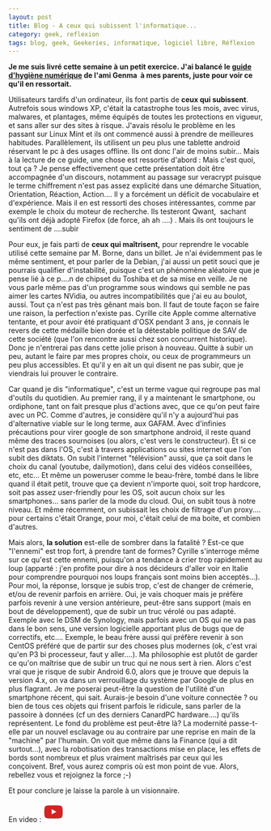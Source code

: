 ```yaml
---
layout: post
title: Blog - A ceux qui subissent l'informatique...
category: geek, reflexion
tags: blog, geek, Geekeries, informatique, logiciel libre, Réflexion
---
```

**Je me suis livré cette semaine à un petit exercice. J'ai balancé le <a href="https://blog.genma.fr/?Guide-d-Hygiene-numerique-version-2016">guide d'hygiène numérique</a> de l'ami Genma  à mes parents, juste pour voir ce qu'il en ressortait.**

Utilisateurs tardifs d'un ordinateur, ils font partis de **ceux qui subissent**. Autrefois sous windows XP, c'était la catastrophe tous les mois, avec virus, malwares, et plantages, même équipés de toutes les protections en vigueur, et sans aller sur des sites à risque. J'avais résolu le problème en les passant sur Linux Mint et ils ont commencé aussi à prendre de meilleures habitudes. Parallèlement, ils utilisent un peu plus une tablette android réservant le pc à des usages offline. Ils ont donc l'air de moins subir... Mais à la lecture de ce guide, une chose est ressortie d'abord : Mais c'est quoi, tout ça ? Je pense effectivement que cette présentation doit être accompagnée d'un discours, notamment au passage sur veracrypt puisque le terme chiffrement n'est pas assez explicité dans une démarche Situation, Orientation, Réaction, Action.... Il y a forcément un déficit de vocabulaire et d'expérience. Mais il en est ressorti des choses intéressantes, comme par exemple le choix du moteur de recherche. Ils testeront Qwant,  sachant qu'ils ont déjà adopté Firefox (de force, ah ah ....) . Mais ils ont toujours le sentiment de ....subir

Pour eux, je fais parti de **ceux qui maîtrisent,** pour reprendre le vocable utilisé cette semaine par M. Borne, dans un billet. Je n'ai évidemment pas le même sentiment, et pour parler de la Debian, j'ai aussi un petit souci que je pourrais qualifier d'instabilité, puisque c'est un phénomène aléatoire que je pense lié à ce p....n de chipset du Toshiba et de sa mise en veille. Je ne vous parle même pas d'un programme sous windows qui semble ne pas aimer les cartes NVidia, ou autres incompatibilités que j'ai eu au boulot, aussi. Tout ça n'est pas très gênant mais bon. Il faut de toute façon se faire une raison, la perfection n'existe pas. Cyrille cite Apple comme alternative tentante, et pour avoir été pratiquant d'OSX pendant 3 ans, je connais le revers de cette médaille bien dorée et la détestable politique de SAV de cette société (que l'on rencontre aussi chez son concurrent historique). Donc je n'entrerai pas dans cette jolie prison à nouveau. Quitte à subir un peu, autant le faire par mes propres choix, ou ceux de programmeurs un peu plus accessibles. Et qu'il y en ait un qui disent ne pas subir, que je viendrais lui prouver le contraire.

Car quand je dis "informatique", c'est un terme vague qui regroupe pas mal d'outils du quotidien. Au premier rang, il y a maintenant le smartphone, ou ordiphone, tant on fait presque plus d'actions avec, que ce qu'on peut faire avec un PC. Comme d'autres, je considère qu'il n'y a aujourd'hui pas d'alternative viable sur le long terme, aux GAFAM. Avec d'infinies précautions pour virer google de son smartphone android, il reste quand même des traces sournoises (ou alors, c'est vers le constructeur). Et si ce n'est pas dans l'OS, c'est à travers applications ou sites internet que l'on subit des diktats. On subit l'internet "télévision" aussi, que ça soit dans le choix du canal (youtube, dailymotion), dans celui des vidéos conseillées, etc, etc... Et même un poweruser comme le beau-frère, tombé dans le libre quand il était petit, trouve que ça devient n'importe quoi, soit trop hardcore, soit pas assez user-friendly pour les OS, soit aucun choix sur les smartphones... sans parler de la mode du cloud. Oui, on subit tous à notre niveau. Et même récemment, on subissait les choix de filtrage d'un proxy.... pour certains c'était Orange, pour moi, c'était celui de ma boite, et combien d'autres.

Mais alors, **la solution** est-elle de sombrer dans la fatalité ? Est-ce que "l'ennemi" est trop fort, à prendre tant de formes? Cyrille s'interroge même sur ce qu'est cette ennemi, puisqu'on a tendance à crier trop rapidement au loup (apparté : j'en profite pour dire à nos décideurs d'aller voir en Italie pour comprendre pourquoi nos loups français sont moins bien acceptés...). Pour moi, la réponse, lorsque je subis trop, c'est de changer de crémerie, et/ou de revenir parfois en arrière. Oui, je vais choquer mais je préfère parfois revenir à une version antérieure, peut-être sans support (mais en bout de développement), que de subir un truc vérolé ou pas adapté. Exemple avec le DSM de Synology, mais parfois avec un OS qui ne va pas dans le bon sens, une version logicielle apportant plus de bugs que de correctifs, etc.... Exemple, le beau frère aussi qui préfère revenir à son CentOS préféré que de partir sur des choses plus modernes (ok, c'est vrai qu'en P3 bi processeur, faut y aller....). Ma philosophie est plutôt de garder ce qu'on maîtrise que de subir un truc qui ne nous sert à rien. Alors c'est vrai que je risque de subir Android 6.0, alors que je trouve que depuis la version 4.x, on va dans un verrouillage du système par Google de plus en plus flagrant. Je me poserai peut-être la question de l'utilité d'un smartphone récent, qui sait. Aurais-je besoin d'une voiture connectée ? ou bien de tous ces objets qui frisent parfois le ridicule, sans parler de la passoire à données (cf un des derniers CanardPC hardware....) qu'ils représentent. Le fond du problème est peut-être là? La modernité passe-t-elle par un nouvel esclavage ou au contraire par une reprise en main de la "machine" par l'humain. On voit que même dans la Finance (qui a dit surtout...), avec la robotisation des transactions mise en place, les effets de bords sont nombreux et plus vraiment maîtrisés par ceux qui les conçoivent. Bref, vous aurez compris où est mon point de vue. Alors, rebellez vous et rejoignez la force ;-)

Et pour conclure je laisse la parole à un visionnaire.

En video : [![video](/images/youtube.png)](https://youtu.be/Q73gUUr8Zlw)
